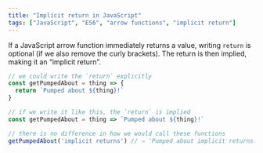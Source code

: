 ```yaml
---
title: "Implicit return in JavaScript"
tags: ["JavaScript", "ES6", "arrow functions", "implicit return"]
---
```

If a JavaScript arrow function immediately returns a value, writing `return` is optional (if we also remove the curly brackets). The return is then implied, making it an “implicit return”.

```js
// we could write the `return` explicitly
const getPumpedAbout = thing => {
  return `Pumped about ${thing}!`
}

// if we write it like this, the `return` is implied
const getPumpedAbout = thing => `Pumped about ${thing}!`

// there is no difference in how we would call these functions
getPumpedAbout('implicit returns') // ⇒ 'Pumped about implicit returns!'
```
